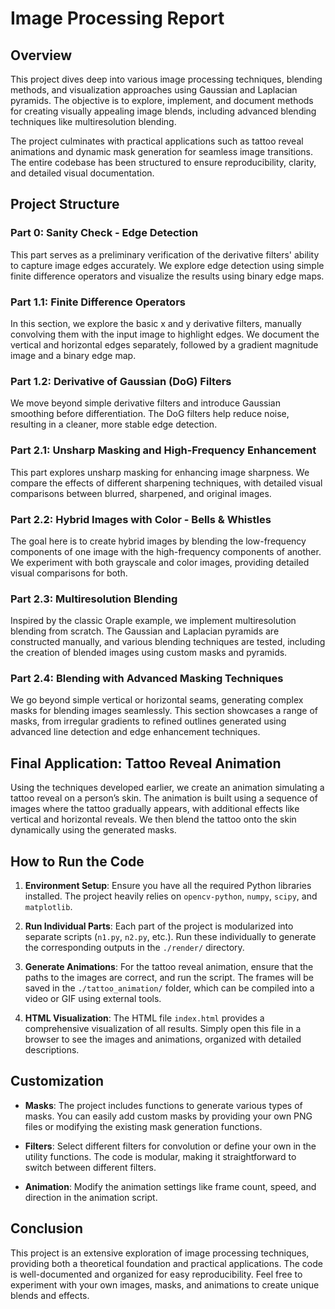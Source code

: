 # Image Processing Report

## Overview

This project dives deep into various image processing techniques, blending methods, and visualization approaches using Gaussian and Laplacian pyramids. The objective is to explore, implement, and document methods for creating visually appealing image blends, including advanced blending techniques like multiresolution blending.

The project culminates with practical applications such as tattoo reveal animations and dynamic mask generation for seamless image transitions. The entire codebase has been structured to ensure reproducibility, clarity, and detailed visual documentation.

## Project Structure

### Part 0: Sanity Check - Edge Detection
This part serves as a preliminary verification of the derivative filters' ability to capture image edges accurately. We explore edge detection using simple finite difference operators and visualize the results using binary edge maps.

### Part 1.1: Finite Difference Operators
In this section, we explore the basic x and y derivative filters, manually convolving them with the input image to highlight edges. We document the vertical and horizontal edges separately, followed by a gradient magnitude image and a binary edge map.

### Part 1.2: Derivative of Gaussian (DoG) Filters
We move beyond simple derivative filters and introduce Gaussian smoothing before differentiation. The DoG filters help reduce noise, resulting in a cleaner, more stable edge detection.

### Part 2.1: Unsharp Masking and High-Frequency Enhancement
This part explores unsharp masking for enhancing image sharpness. We compare the effects of different sharpening techniques, with detailed visual comparisons between blurred, sharpened, and original images.

### Part 2.2: Hybrid Images with Color - Bells & Whistles
The goal here is to create hybrid images by blending the low-frequency components of one image with the high-frequency components of another. We experiment with both grayscale and color images, providing detailed visual comparisons for both.

### Part 2.3: Multiresolution Blending
Inspired by the classic Oraple example, we implement multiresolution blending from scratch. The Gaussian and Laplacian pyramids are constructed manually, and various blending techniques are tested, including the creation of blended images using custom masks and pyramids.

### Part 2.4: Blending with Advanced Masking Techniques
We go beyond simple vertical or horizontal seams, generating complex masks for blending images seamlessly. This section showcases a range of masks, from irregular gradients to refined outlines generated using advanced line detection and edge enhancement techniques.

## Final Application: Tattoo Reveal Animation
Using the techniques developed earlier, we create an animation simulating a tattoo reveal on a person’s skin. The animation is built using a sequence of images where the tattoo gradually appears, with additional effects like vertical and horizontal reveals. We then blend the tattoo onto the skin dynamically using the generated masks.

## How to Run the Code

1. **Environment Setup**: Ensure you have all the required Python libraries installed. The project heavily relies on `opencv-python`, `numpy`, `scipy`, and `matplotlib`.

2. **Run Individual Parts**: Each part of the project is modularized into separate scripts (`n1.py`, `n2.py`, etc.). Run these individually to generate the corresponding outputs in the `./render/` directory.

3. **Generate Animations**: For the tattoo reveal animation, ensure that the paths to the images are correct, and run the script. The frames will be saved in the `./tattoo_animation/` folder, which can be compiled into a video or GIF using external tools.

4. **HTML Visualization**: The HTML file `index.html` provides a comprehensive visualization of all results. Simply open this file in a browser to see the images and animations, organized with detailed descriptions.

## Customization

- **Masks**: The project includes functions to generate various types of masks. You can easily add custom masks by providing your own PNG files or modifying the existing mask generation functions.
  
- **Filters**: Select different filters for convolution or define your own in the utility functions. The code is modular, making it straightforward to switch between different filters.

- **Animation**: Modify the animation settings like frame count, speed, and direction in the animation script.

## Conclusion

This project is an extensive exploration of image processing techniques, providing both a theoretical foundation and practical applications. The code is well-documented and organized for easy reproducibility. Feel free to experiment with your own images, masks, and animations to create unique blends and effects.